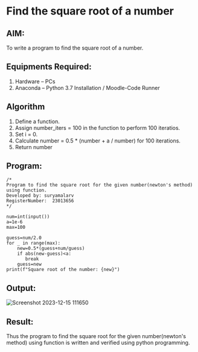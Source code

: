 # Find the square root of a number

## AIM:
To write a program to find the square root of a number.

## Equipments Required:
1. Hardware – PCs
2. Anaconda – Python 3.7 Installation / Moodle-Code Runner

## Algorithm
1. Define a function.
2. Assign number_iters = 100 in the function to perform 100 iteratios.
3. Set i = 0.
4. Calculate  number = 0.5 * (number + a / number) for 100 iterations.
5. Return number

## Program:

```
/*
Program to find the square root for the given number(newton's method) using function.
Developed by: suryamalarv
RegisterNumber:  23013656
*/
```
```
num=int(input())
a=1e-6
max=100

guess=num/2.0
for _ in range(max):
    new=0.5*(guess+num/guess)
    if abs(new-guess)<a:
       break
    guess=new
print(f"Square root of the number: {new}") 
```




## Output:
![Screenshot 2023-12-15 111650](https://github.com/suryamalarv/Square-root-of-a-number/assets/145742486/81aebba0-f24a-4024-a2d3-40e44382b3a6)



## Result:
Thus the program to find the square root for the given number(newton's method) using function is written and verified using python programming.



